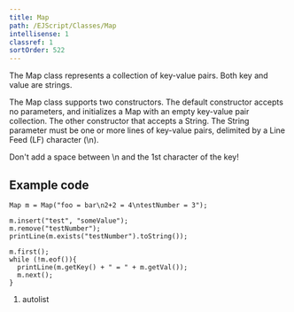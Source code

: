 ```yaml
---
title: Map
path: /EJScript/Classes/Map
intellisense: 1
classref: 1
sortOrder: 522
---
```



The Map class represents a collection of key-value pairs. Both key and value are strings.

The Map class supports two constructors. The default constructor accepts no parameters, and initializes a Map with an empty key-value pair collection. The other constructor that accepts a String. The String parameter must be one or more lines of key-value pairs, delimited by a Line Feed (LF) character (\n).

Don't add a space between \n and the 1st character of the key!

## Example code

```crmscript
Map m = Map("foo = bar\n2+2 = 4\ntestNumber = 3");

m.insert("test", "someValue");
m.remove("testNumber");
printLine(m.exists("testNumber").toString());

m.first();
while (!m.eof()){
  printLine(m.getKey() + " = " + m.getVal());
  m.next();
}
```

1. autolist
